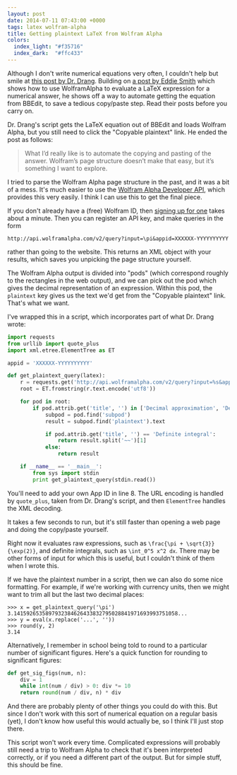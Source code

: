 ```yaml
---
layout: post
date: 2014-07-11 07:43:00 +0000
tags: latex wolfram-alpha
title: Getting plaintext LaTeX from Wolfram Alpha
colors:
  index_light: "#f35716"
  index_dark:  "#ffc433"
---
```


Although I don't write numerical equations very often, I couldn't help but smile at [this post by Dr. Drang][drang].
Building on [a post by Eddie Smith][eddie] which shows how to use WolframAlpha to evaluate a LaTeX expression for a numerical answer, he shows off a way to automate getting the equation from BBEdit, to save a tedious copy/paste step.
Read their posts before you carry on.

Dr. Drang's script gets the LaTeX equation out of BBEdit and loads Wolfram Alpha, but you still need to click the "Copyable plaintext" link.
He ended the post as follows:

> What I’d really like is to automate the copying and pasting of the answer. Wolfram’s page structure doesn’t make that easy, but it’s something I want to explore.

I tried to parse the Wolfram Alpha page structure in the past, and it was a bit of a mess.
It's much easier to use the [Wolfram Alpha Developer API][api], which provides this very easily.
I think I can use this to get the final piece.

If you don't already have a (free) Wolfram ID, then [signing up for one][wid] takes about a minute.
Then you can register an API key, and make queries in the form

```
http://api.wolframalpha.com/v2/query?input=\pi&appid=XXXXXX-YYYYYYYYYY
```

rather than going to the website.
This returns an XML object with your results, which saves you unpicking the page structure yourself.

The Wolfram Alpha output is divided into "pods" (which correspond roughly to the rectangles in the web output), and we can pick out the pod which gives the decimal representation of an expression.
Within this pod, the `plaintext` key gives us the text we'd get from the "Copyable plaintext" link.
That's what we want.

I've wrapped this in a script, which incorporates part of what Dr. Drang wrote:

```python
import requests
from urllib import quote_plus
import xml.etree.ElementTree as ET

appid = 'XXXXXX-YYYYYYYYYY'

def get_plaintext_query(latex):
    r = requests.get('http://api.wolframalpha.com/v2/query?input=%s&appid=%s' % (quote_plus(latex), appid))
    root = ET.fromstring(r.text.encode('utf8'))

    for pod in root:
        if pod.attrib.get('title', '') in ['Decimal approximation', 'Definite integral']:
            subpod = pod.find('subpod')
            result = subpod.find('plaintext').text

            if pod.attrib.get('title', '') == 'Definite integral':
                return result.split('~~')[1]
            else:
                return result

    if __name__ == '__main__':
        from sys import stdin
        print get_plaintext_query(stdin.read())
```

You'll need to add your own App ID in line 8.
The URL encoding is handled by `quote_plus`, taken from Dr. Drang's script, and then `ElementTree` handles the XML decoding.

It takes a few seconds to run, but it's still faster than opening a web page and doing the copy/paste yourself.

Right now it evaluates raw expressions, such as `\frac{\pi + \sqrt{3}}{\exp(2)}`, and definite integrals, such as `\int_0^5 x^2 dx`.
There may be other forms of input for which this is useful, but I couldn't think of them when I wrote this.

If we have the plaintext number in a script, then we can also do some nice formatting.
For example, if we're working with currency units, then we might want to trim all but the last two decimal places:

```pycon
>>> x = get_plaintext_query('\pi')
3.1415926535897932384626433832795028841971693993751058...
>>> y = eval(x.replace('...', ''))
>>> round(y, 2)
3.14
```

Alternatively, I remember in school being told to round to a particular number of significant figures.
Here's a quick function for rounding to significant figures:

```python
def get_sig_figs(num, n):
    div = 1
    while int(num / div) > 0: div *= 10
    return round(num / div, n) * div
```

And there are probably plenty of other things you could do with this.
But since I don't work with this sort of numerical equation on a regular basis (yet), I don't know how useful this would actually be, so I think I'll just stop there.

This script won't work every time.
Complicated expressions will probably still need a trip to Wolfram Alpha to check that it's been interpreted correctly, or if you need a different part of the output.
But for simple stuff, this should be fine.

[drang]: https://leancrew.com/all-this/2014/07/evaluating-latex-with-eddie-and-alpha/
[eddie]: http://www.practicallyefficient.com/home/2014/7/10/latex-alfred-wolfram
[api]: http://products.wolframalpha.com/api/
[wid]: https://developer.wolframalpha.com/portal/apisignup.html
